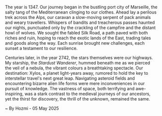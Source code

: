 
The year is 1347.  Our journey began in the bustling port city of Marseille, the salty tang of the Mediterranean clinging to our clothes.  Ahead lay a perilous trek across the Alps,  our caravan a slow-moving serpent of pack animals and weary travellers. Whispers of bandits and treacherous passes haunted our nights, punctuated only by the crackling of the campfire and the distant howl of wolves. We sought the fabled Silk Road, a path paved with both riches and ruin, hoping to reach the exotic lands of the East, trading tales and goods along the way.  Each sunrise brought new challenges, each sunset a testament to our resilience.


Centuries later, in the year 2742,  the stars themselves were our highways.  My starship, the *Stardust Wanderer*, hummed beneath me as we pierced the veil of a nebula, the vibrant colours a breathtaking spectacle. Our destination: Xylos, a planet light-years away, rumored to hold the key to interstellar travel's next great leap.  Navigating asteroid fields and encountering bizarre alien life forms were mere inconveniences in our pursuit of knowledge. The vastness of space, both terrifying and awe-inspiring, was a stark contrast to the medieval journeys of our ancestors, yet the thirst for discovery, the thrill of the unknown, remained the same.

~ By Hozmi - 05 May 2025
